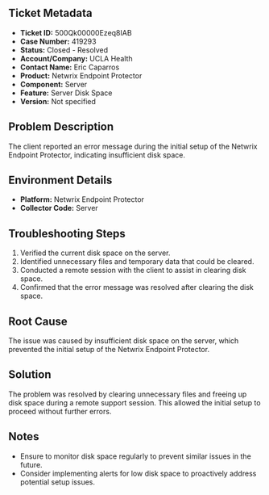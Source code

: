 ## Ticket Metadata
- **Ticket ID:** 500Qk00000Ezeq8IAB
- **Case Number:** 419293
- **Status:** Closed - Resolved
- **Account/Company:** UCLA Health
- **Contact Name:** Eric Caparros
- **Product:** Netwrix Endpoint Protector
- **Component:** Server
- **Feature:** Server Disk Space
- **Version:** Not specified

## Problem Description
The client reported an error message during the initial setup of the Netwrix Endpoint Protector, indicating insufficient disk space.

## Environment Details
- **Platform:** Netwrix Endpoint Protector
- **Collector Code:** Server

## Troubleshooting Steps
1. Verified the current disk space on the server.
2. Identified unnecessary files and temporary data that could be cleared.
3. Conducted a remote session with the client to assist in clearing disk space.
4. Confirmed that the error message was resolved after clearing the disk space.

## Root Cause
The issue was caused by insufficient disk space on the server, which prevented the initial setup of the Netwrix Endpoint Protector.

## Solution
The problem was resolved by clearing unnecessary files and freeing up disk space during a remote support session. This allowed the initial setup to proceed without further errors.

## Notes
- Ensure to monitor disk space regularly to prevent similar issues in the future.
- Consider implementing alerts for low disk space to proactively address potential setup issues.